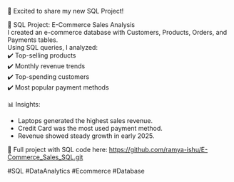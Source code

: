 🚀 Excited to share my new SQL Project!  

🛒 SQL Project: E-Commerce Sales Analysis  
I created an e-commerce database with Customers, Products, Orders, and Payments tables.  
Using SQL queries, I analyzed:  
✔️ Top-selling products  
✔️ Monthly revenue trends  
✔️ Top-spending customers  
✔️ Most popular payment methods  

📊 Insights:  
- Laptops generated the highest sales revenue.  
- Credit Card was the most used payment method.  
- Revenue showed steady growth in early 2025.  

🔗 Full project with SQL code here: https://github.com/ramya-ishu/E-Commerce_Sales_SQL.git

#SQL #DataAnalytics #Ecommerce #Database
